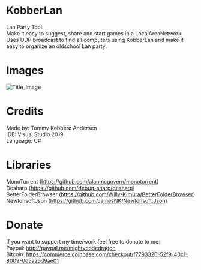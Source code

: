 # KobberLan
Lan Party Tool.  
Make it easy to suggest, share and start games in a LocalAreaNetwork.  
Uses UDP broadcast to find all computers using KobberLan and make it easy to organize an oldschool Lan party.  

# Images
![Title_Image](http://logicwork.net/images/github/KobberLan01.png)  

# Credits
Made by: Tommy Kobberø Andersen  
IDE: Visual Studio 2019  
Language: C#  

# Libraries
MonoTorrent (https://github.com/alanmcgovern/monotorrent)  
Desharp (https://github.com/debug-sharp/desharp)  
BetterFolderBrowser (https://github.com/Willy-Kimura/BetterFolderBrowser)  
NewtonsoftJson (https://github.com/JamesNK/Newtonsoft.Json)  

# Donate
If you want to support my time/work feel free to donate to me:  
Paypal: http://paypal.me/mightycodedragon  
Bitcoin: https://commerce.coinbase.com/checkout/f7793326-52f9-40c1-8009-0d5a25d9ae01  
